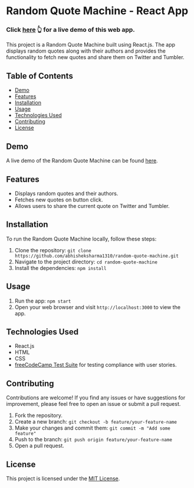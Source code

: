# Random Quote Machine - React App

### Click [here](https://52dh47.csb.app/) 👆 for a live demo of this web app. 


This project is a Random Quote Machine built using React.js. The app displays random quotes along with their authors and provides the functionality to fetch new quotes and share them on Twitter and Tumbler.

## Table of Contents

- [Demo](#demo)
- [Features](#features)
- [Installation](#installation)
- [Usage](#usage)
- [Technologies Used](#technologies-used)
- [Contributing](#contributing)
- [License](#license)

## Demo

A live demo of the Random Quote Machine can be found [here](https://52dh47.csb.app/).

## Features

- Displays random quotes and their authors.
- Fetches new quotes on button click.
- Allows users to share the current quote on Twitter and Tumbler.

## Installation

To run the Random Quote Machine locally, follow these steps:

1. Clone the repository: `git clone https://github.com/abhisheksharma1310/random-quote-machine.git`
2. Navigate to the project directory: `cd random-quote-machine`
3. Install the dependencies: `npm install`

## Usage

1. Run the app: `npm start`
2. Open your web browser and visit `http://localhost:3000` to view the app.

## Technologies Used

- React.js
- HTML
- CSS
- [freeCodeCamp Test Suite](https://cdn.freecodecamp.org/testable-projects-fcc/v1/bundle.js) for testing compliance with user stories.

## Contributing

Contributions are welcome! If you find any issues or have suggestions for improvement, please feel free to open an issue or submit a pull request.

1. Fork the repository.
2. Create a new branch: `git checkout -b feature/your-feature-name`
3. Make your changes and commit them: `git commit -m "Add some feature"`
4. Push to the branch: `git push origin feature/your-feature-name`
5. Open a pull request.

## License

This project is licensed under the [MIT License](LICENSE).

